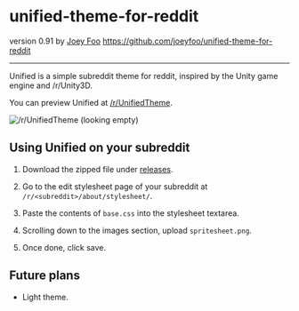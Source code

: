 unified-theme-for-reddit
========================
version 0.91
by [Joey Foo](https://github.com/joeyfoo/)
https://github.com/joeyfoo/unified-theme-for-reddit

-----

Unified is a simple subreddit theme for reddit, inspired by the Unity game engine and /r/Unity3D. 

You can preview Unified at [/r/UnifiedTheme](https://www.reddit.com/r/UnifiedTheme/). 

![/r/UnifiedTheme (looking empty)](http://i.imgur.com/hpp60W5.png)


Using Unified on your subreddit
-------------------------------

1. Download the zipped file under [releases](https://github.com/joeyfoo/unified-theme-for-reddit/releases). 

1. Go to the edit stylesheet page of your subreddit at ``/r/<subreddit>/about/stylesheet/``. 

2. Paste the contents of ``base.css`` into the stylesheet textarea. 

4. Scrolling down to the images section, upload ``spritesheet.png``. 

5. Once done, click save. 

Future plans
------------

* Light theme. 
